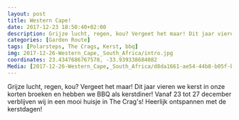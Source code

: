 ```yaml
---
layout: post
title: Western Cape!
date: 2017-12-23 18:50:40+02:00
description: Grijze lucht, regen, kou? Vergeet het maar! Dit jaar vieren we kerst in onze korten broeken en hebben we BBQ als kerstdiner! Vanaf 23 tot 27 december verblijven wij in een mooi huisje in The Crag's! Heerlijk ontspannen 
categories: [Garden Route]
tags: [Polarsteps, The Crags, Kerst, bbq]
img: 2017-12-26-Western_Cape,_South_Africa/intro.jpg
coordinates: 23.4347686767578, -33.939338684082
Media: [2017-12-26-Western_Cape,_South_Africa/d8da1661-ae54-44b8-b05f-b8245b12c0ec_large_image.jpg, 2017-12-26-Western_Cape,_South_Africa/0e545bf3-5d20-4389-9d69-520890c1d9d5_large_image.jpg, 2017-12-26-Western_Cape,_South_Africa/b153577b-c3e4-47b2-ba1a-3a0e9a11408f_large_image.jpg, 2017-12-26-Western_Cape,_South_Africa/d7c63afb-e990-42c4-b634-a9b48370d92d_large_image.jpg, 2017-12-26-Western_Cape,_South_Africa/33dd060f-2b0a-458a-b48d-9ee1408d6a90_large_image.jpg, 2017-12-26-Western_Cape,_South_Africa/ff686475-2e29-4b81-8509-167a604b6ca8_large_image.jpg, 2017-12-26-Western_Cape,_South_Africa/0208ed89-e3b9-4bad-b661-c674ebef9e76_large_image.jpg, 2017-12-26-Western_Cape,_South_Africa/5b98a70e-ad79-4122-ac86-3ff5110e13bf_large_image.jpg, 2017-12-26-Western_Cape,_South_Africa/f5f7ef94-5e70-4cc9-99b2-6a7303b5b5ff_large_image.jpg, 2017-12-26-Western_Cape,_South_Africa/77226a42-7f17-4093-997b-12803d225104_large_image.jpg, 2017-12-26-Western_Cape,_South_Africa/cb168a6c-2b03-4e0e-ac09-e0ff72f7148a_large_image.jpg]
---
```

Grijze lucht, regen, kou? Vergeet het maar! Dit jaar vieren we kerst in onze korten broeken en hebben we BBQ als kerstdiner! 
Vanaf 23 tot 27 december verblijven wij in een mooi huisje in The Crag's! Heerlijk ontspannen met de kerstdagen! 